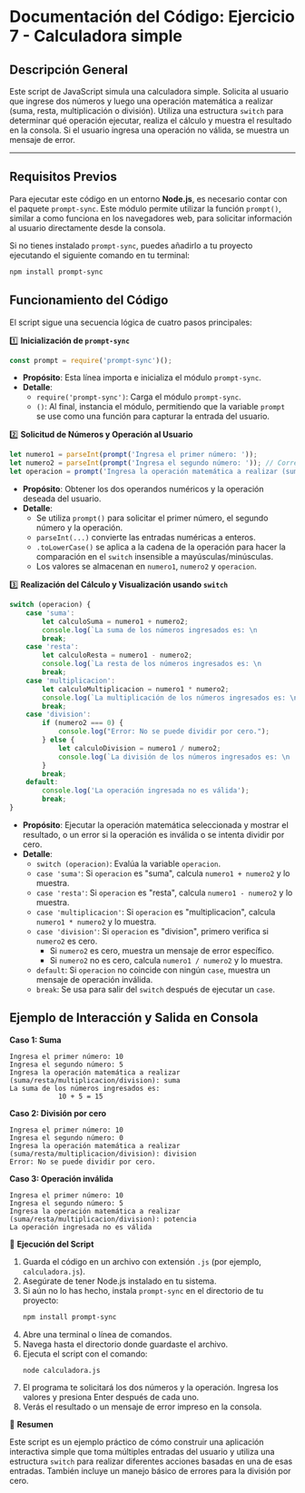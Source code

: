 # Documentación del Código: Ejercicio 7 - Calculadora simple

## Descripción General

Este script de JavaScript simula una calculadora simple. Solicita al usuario que ingrese dos números y luego una operación matemática a realizar (suma, resta, multiplicación o división). Utiliza una estructura `switch` para determinar qué operación ejecutar, realiza el cálculo y muestra el resultado en la consola. Si el usuario ingresa una operación no válida, se muestra un mensaje de error.

---

## Requisitos Previos

Para ejecutar este código en un entorno **Node.js**, es necesario contar con el paquete `prompt-sync`. Este módulo permite utilizar la función `prompt()`, similar a como funciona en los navegadores web, para solicitar información al usuario directamente desde la consola.

Si no tienes instalado `prompt-sync`, puedes añadirlo a tu proyecto ejecutando el siguiente comando en tu terminal:

```bash
npm install prompt-sync
```

## Funcionamiento del Código

El script sigue una secuencia lógica de cuatro pasos principales:

1️⃣ **Inicialización de `prompt-sync`**

```js
const prompt = require('prompt-sync')();
```

*   **Propósito**: Esta línea importa e inicializa el módulo `prompt-sync`.
*   **Detalle**:
    *   `require('prompt-sync')`: Carga el módulo `prompt-sync`.
    *   `()`: Al final, instancia el módulo, permitiendo que la variable `prompt` se use como una función para capturar la entrada del usuario.

2️⃣ **Solicitud de Números y Operación al Usuario**

```js
let numero1 = parseInt(prompt('Ingresa el primer número: '));
let numero2 = parseInt(prompt('Ingresa el segundo número: ')); // Corregido el mensaje del prompt
let operacion = prompt('Ingresa la operación matemática a realizar (suma/resta/multiplicacion/division): ').toLowerCase();
```

*   **Propósito**: Obtener los dos operandos numéricos y la operación deseada del usuario.
*   **Detalle**:
    *   Se utiliza `prompt()` para solicitar el primer número, el segundo número y la operación.
    *   `parseInt(...)` convierte las entradas numéricas a enteros.
    *   `.toLowerCase()` se aplica a la cadena de la operación para hacer la comparación en el `switch` insensible a mayúsculas/minúsculas.
    *   Los valores se almacenan en `numero1`, `numero2` y `operacion`.

3️⃣ **Realización del Cálculo y Visualización usando `switch`**

```js
switch (operacion) {
    case 'suma':
        let calculoSuma = numero1 + numero2;
        console.log(`La suma de los números ingresados es: \n            ${numero1} + ${numero2} = ${calculoSuma} `);
        break;
    case 'resta':
        let calculoResta = numero1 - numero2;
        console.log(`La resta de los números ingresados es: \n            ${numero1} - ${numero2} = ${calculoResta} `);
        break;
    case 'multiplicacion':
        let calculoMultiplicacion = numero1 * numero2;
        console.log(`La multiplicación de los números ingresados es: \n            ${numero1} * ${numero2} = ${calculoMultiplicacion} `); // Corregido "La suma" por "La multiplicación"
        break;
    case 'division':
        if (numero2 === 0) {
            console.log("Error: No se puede dividir por cero.");
        } else {
            let calculoDivision = numero1 / numero2;
            console.log(`La división de los números ingresados es: \n            ${numero1} / ${numero2} = ${calculoDivision} `); // Corregido "La suma" por "La división"
        }
        break;
    default:
        console.log('La operación ingresada no es válida');
        break;
}
```

*   **Propósito**: Ejecutar la operación matemática seleccionada y mostrar el resultado, o un error si la operación es inválida o se intenta dividir por cero.
*   **Detalle**:
    *   `switch (operacion)`: Evalúa la variable `operacion`.
    *   `case 'suma'`: Si `operacion` es "suma", calcula `numero1 + numero2` y lo muestra.
    *   `case 'resta'`: Si `operacion` es "resta", calcula `numero1 - numero2` y lo muestra.
    *   `case 'multiplicacion'`: Si `operacion` es "multiplicacion", calcula `numero1 * numero2` y lo muestra.
    *   `case 'division'`: Si `operacion` es "division", primero verifica si `numero2` es cero.
        *   Si `numero2` es cero, muestra un mensaje de error específico.
        *   Si `numero2` no es cero, calcula `numero1 / numero2` y lo muestra.
    *   `default`: Si `operacion` no coincide con ningún `case`, muestra un mensaje de operación inválida.
    *   `break`: Se usa para salir del `switch` después de ejecutar un `case`.

## Ejemplo de Interacción y Salida en Consola

**Caso 1: Suma**
```
Ingresa el primer número: 10
Ingresa el segundo número: 5
Ingresa la operación matemática a realizar (suma/resta/multiplicacion/division): suma
La suma de los números ingresados es: 
            10 + 5 = 15 
```

**Caso 2: División por cero**
```
Ingresa el primer número: 10
Ingresa el segundo número: 0
Ingresa la operación matemática a realizar (suma/resta/multiplicacion/division): division
Error: No se puede dividir por cero.
```

**Caso 3: Operación inválida**
```
Ingresa el primer número: 10
Ingresa el segundo número: 5
Ingresa la operación matemática a realizar (suma/resta/multiplicacion/division): potencia
La operación ingresada no es válida
```

🚀 **Ejecución del Script**

1.  Guarda el código en un archivo con extensión `.js` (por ejemplo, `calculadora.js`).
2.  Asegúrate de tener Node.js instalado en tu sistema.
3.  Si aún no lo has hecho, instala `prompt-sync` en el directorio de tu proyecto:
    ```bash
    npm install prompt-sync
    ```
4.  Abre una terminal o línea de comandos.
5.  Navega hasta el directorio donde guardaste el archivo.
6.  Ejecuta el script con el comando:
    ```bash
    node calculadora.js
    ```
7.  El programa te solicitará los dos números y la operación. Ingresa los valores y presiona Enter después de cada uno.
8.  Verás el resultado o un mensaje de error impreso en la consola.

🏁 **Resumen**

Este script es un ejemplo práctico de cómo construir una aplicación interactiva simple que toma múltiples entradas del usuario y utiliza una estructura `switch` para realizar diferentes acciones basadas en una de esas entradas. También incluye un manejo básico de errores para la división por cero.